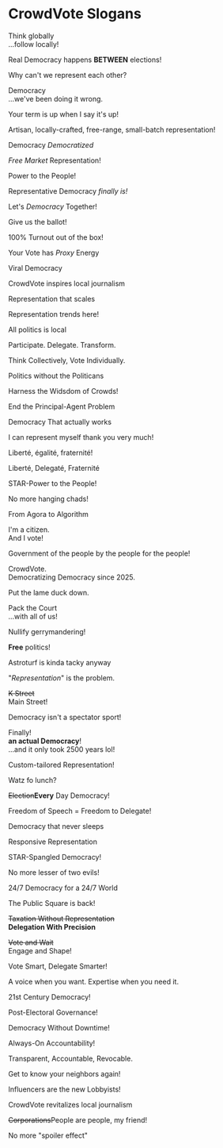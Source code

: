 # CrowdVote Slogans

Think globally<br>...follow locally!

Real Democracy happens **BETWEEN** elections!

Why can't we represent each other?

Democracy<br/>...we've been doing it wrong.

Your term is up when I say it's up!

Artisan, locally-crafted, free-range, small-batch representation!

Democracy *Democratized*

*Free Market* Representation!

Power to the People!

Representative Democracy *finally is!*

Let's *Democracy* Together!

Give us the ballot!

100% Turnout out of the box!

Your Vote has *Proxy* Energy

Viral Democracy

CrowdVote inspires local journalism

Representation that scales

Representation trends here!

All politics is local

Participate. Delegate. Transform.

Think Collectively, Vote Individually.

Politics without the Politicans

Harness the Widsdom of Crowds!

End the Principal-Agent Problem

Democracy That actually works

I can represent myself thank you very much!

Liberté, égalité, fraternité!

Liberté, Delegaté, Fraternité

STAR-Power to the People!

No more hanging chads!

From Agora to Algorithm

I'm a citizen.<br/>And I vote!

Government of the people by the people for the people!

CrowdVote.<br/>Democratizing Democracy since 2025.

Put the lame duck down.

Pack the Court<br/>...with all of us!

Nullify gerrymandering!

**Free** politics!

Astroturf is kinda tacky anyway

"*Representation*" is the problem.

~~K Street~~<br/>Main Street!

Democracy isn't a spectator sport!

Finally!<br/>**an actual Democracy**!<br/>...and it only took 2500 years lol!

Custom-tailored Representation!

Watz fo lunch?

~~Election~~**Every** Day Democracy!

Freedom of Speech = Freedom to Delegate!

Democracy that never sleeps

Responsive Representation

STAR-Spangled Democracy!

No more lesser of two evils!

24/7 Democracy for a 24/7 World

The Public Square is back!

~~Taxation Without Representation~~<br/>**Delegation With Precision**

~~Vote and Wait~~<br/>Engage and Shape!

Vote Smart, Delegate Smarter!

A voice when you want. Expertise when you need it.

21st Century Democracy!

Post-Electoral Governance!

Democracy Without Downtime!

Always-On Accountability!

Transparent, Accountable, Revocable.

Get to know your neighbors again!

Influencers are the new Lobbyists!

CrowdVote revitalizes local journalism

~~Corporations~~People are people, my friend!

No more "spoiler effect"